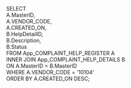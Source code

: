 SELECT  
    A.MasterID,  
    A.VENDOR_CODE,  
    A.CREATED_ON,  
    B.HelpDetailID,  
    B.Description,  
    B.Status  
FROM App_COMPLAINT_HELP_REGISTER A  
INNER JOIN App_COMPLAINT_HELP_DETAILS B  
    ON A.MasterID = B.MasterID  
WHERE A.VENDOR_CODE = '10104'  
ORDER BY A.CREATED_ON DESC;
